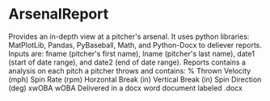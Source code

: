 # ArsenalReport
Provides an in-depth view at a pitcher's arsenal. It uses python libraries: MatPlotLib, Pandas, PyBaseball, Math, and Python-Docx to deliever reports.
Inputs are: fname (pitcher's first name), lname (pitcher's last name), date1 (start of date range), and date2 (end of date range). 
Reports contains a analysis on each pitch a pitcher throws and contains:
  % Thrown
  Velocity (mph)
  Spin Rate (rpm)
  Horzontal Break (in)
  Vertical Break (in)
  Spin Direction (deg)
  xwOBA
  wOBA
Delivered in a docx word document labeled <fname><lname><date2>.docx
